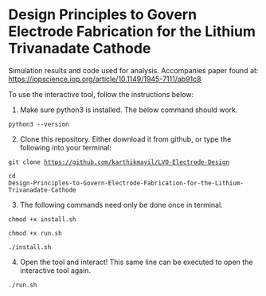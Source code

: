 # Design Principles to Govern Electrode Fabrication for the Lithium Trivanadate Cathode
Simulation results and code used for analysis. Accompanies paper found at: https://iopscience.iop.org/article/10.1149/1945-7111/ab91c8

To use the interactive tool, follow the instructions below:

1) Make sure python3 is installed. The below command should work.

<code>python3 --version</code>

 2) Clone this repository. Either download it from github, or type the following into your terminal:
 
<code>git clone https://github.com/karthikmayil/LVO-Electrode-Design</code>

<code>cd Design-Principles-to-Govern-Electrode-Fabrication-for-the-Lithium-Trivanadate-Cathode</code>

3) The following commands need only be done once in terminal.

<code>chmod +x install.sh</code>

<code>chmod +x run.sh</code>

<code>./install.sh</code>

4) Open the tool and interact! This same line can be executed to open the interactive tool again.

<code>./run.sh</code>

